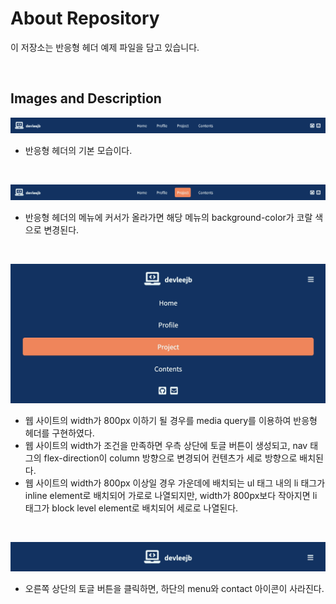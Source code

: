 # About Repository

이 저장소는 반응형 헤더 예제 파일을 담고 있습니다.

<br>

## Images and Description

![reactive-header-full](images/reactive-header-full.jpg)

- 반응형 헤더의 기본 모습이다.

<br>

![reactive-header-full-hover](images/reactive-header-full-hover.jpg)

- 반응형 헤더의 메뉴에 커서가 올라가면 해당 메뉴의 background-color가 코랄 색으로 변경된다.

<br>

![reactive-header-small-hover](images/reactive-header-small-hover.jpg)

- 웹 사이트의 width가 800px 이하기 될 경우를 media query를 이용하여 반응형 헤더를 구현하였다.
- 웹 사이트의 width가 조건을 만족하면 우측 상단에 토글 버튼이 생성되고, nav 태그의 flex-direction이 column 방향으로 변경되어 컨텐츠가 세로 방향으로 배치된다. 
- 웹 사이트의 width가 800px 이상일 경우 가운데에 배치되는 ul 태그 내의 li 태그가 inline element로 배치되어 가로로 나열되지만, width가 800px보다 작아지면 li 태그가 block level element로 배치되어 세로로 나열된다.

<br>

![reactive-header-small-toggle](images/reactive-header-small-toggle.jpg)
- 오른쪽 상단의 토글 버튼을 클릭하면, 하단의 menu와 contact 아이콘이 사라진다.

